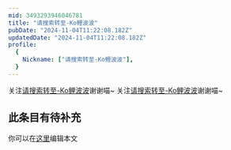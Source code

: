 ```yaml
---
mid: 3493293946046781
title: "请搜索转至-Ko鲤波波"
pubDate: "2024-11-04T11:22:08.182Z"
updatedDate: "2024-11-04T11:22:08.182Z"
profile:
  {
    Nickname: ["请搜索转至-Ko鲤波波"],
  }
---
```


关注[请搜索转至-Ko鲤波波](https://space.bilibili.com/3493293946046781)谢谢喵~ 关注[请搜索转至-Ko鲤波波](https://space.bilibili.com/3493293946046781)谢谢喵~

## 此条目有待补充
你可以在[这里](https://github.com/Yuhanawa/VTuber.ICU-Content/edit/master/v/请搜索转至-Ko鲤波波/index.md)编辑本文
